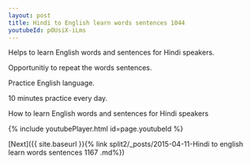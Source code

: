 ```yaml
---
layout: post
title: Hindi to English learn words sentences 1044 
youtubeId: pOUsiX-iLms
---
```

 
 
Helps to learn English words and sentences for Hindi speakers.

Opportunitiy to repeat the words sentences. 

Practice English language. 
 
10 minutes practice every day. 
 
How to learn English words and sentences for Hindi speakers 
 
{% include youtubePlayer.html id=page.youtubeId %}
 
 
[Next]({{ site.baseurl }}{% link  split2/_posts/2015-04-11-Hindi to english learn words sentences 1167 .md%})
 

